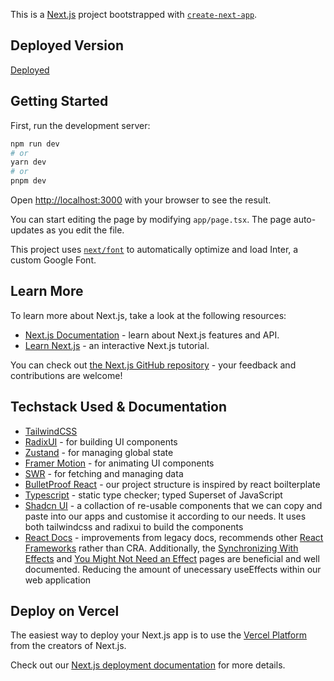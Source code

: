 This is a [Next.js](https://nextjs.org/) project bootstrapped with [`create-next-app`](https://github.com/vercel/next.js/tree/canary/packages/create-next-app).

## Deployed Version

[Deployed](https://john-moustache.vercel.app/)

## Getting Started

First, run the development server:

```bash
npm run dev
# or
yarn dev
# or
pnpm dev
```

Open [http://localhost:3000](http://localhost:3000) with your browser to see the result.

You can start editing the page by modifying `app/page.tsx`. The page auto-updates as you edit the file.

This project uses [`next/font`](https://nextjs.org/docs/basic-features/font-optimization) to automatically optimize and load Inter, a custom Google Font.

## Learn More

To learn more about Next.js, take a look at the following resources:

- [Next.js Documentation](https://nextjs.org/docs) - learn about Next.js features and API.
- [Learn Next.js](https://nextjs.org/learn) - an interactive Next.js tutorial.

You can check out [the Next.js GitHub repository](https://github.com/vercel/next.js/) - your feedback and contributions are welcome!

## Techstack Used & Documentation

- [TailwindCSS](https://tailwindcss.com/docs/installation)
- [RadixUI](https://www.radix-ui.com/docs/primitives/overview/getting-started) - for building UI components
- [Zustand](https://github.com/pmndrs/zustand) - for managing global state
- [Framer Motion](https://www.framer.com/docs/) - for animating UI components
- [SWR](https://swr.vercel.app/docs/getting-started) - for fetching and managing data
- [BulletProof React](https://github.com/alan2207/bulletproof-react) - our project structure is inspired by react boilterplate
- [Typescript](https://www.typescriptlang.org/docs/) - static type checker; typed Superset of JavaScript
- [Shadcn UI](https://ui.shadcn.com/docs) - a collaction of re-usable components that we can copy and paste into our apps and customise it according to our needs. It uses both tailwindcss and radixui to build the components
- [React Docs](https://react.dev/) - improvements from legacy docs, recommends other [React Frameworks](https://react.dev/learn/start-a-new-react-project) rather than CRA. Additionally, the [Synchronizing With Effects](https://react.dev/learn/synchronizing-with-effects) and [You Might Not Need an Effect](https://react.dev/learn/you-might-not-need-an-effect) pages are beneficial and well documented. Reducing the amount of unecessary useEffects within our web application

## Deploy on Vercel

The easiest way to deploy your Next.js app is to use the [Vercel Platform](https://vercel.com/new?utm_medium=default-template&filter=next.js&utm_source=create-next-app&utm_campaign=create-next-app-readme) from the creators of Next.js.

Check out our [Next.js deployment documentation](https://nextjs.org/docs/deployment) for more details.
